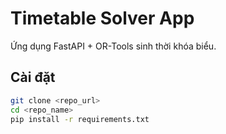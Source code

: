 # Timetable Solver App

Ứng dụng FastAPI + OR-Tools sinh thời khóa biểu.

## Cài đặt

```bash
git clone <repo_url>
cd <repo_name>
pip install -r requirements.txt
